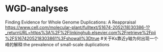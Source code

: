 # WGD-analyses
Finding Evidence for Whole Genome Duplications: A Reappraisal
https://www.cell.com/molecular-plant/fulltext/S1674-2052(18)30386-1?_returnURL=https%3A%2F%2Flinkinghub.elsevier.com%2Fretrieve%2Fpii%2FS1674205218303861%3Fshowall%3Dtrue
#关于Ks靠近y轴为何出现一个峰的解释:the prevalence of small-scale duplications
